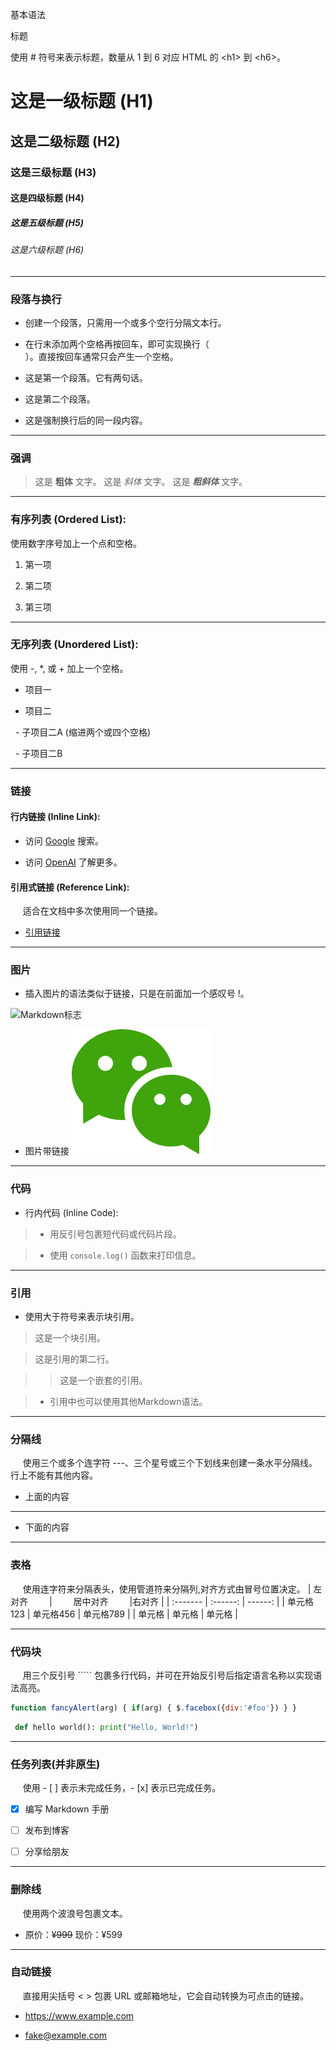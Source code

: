 基本语法

标题

使用 # 符号来表示标题，数量从 1 到 6 对应 HTML 的 \<h1> 到 \<h6>。

# 这是一级标题 (H1) 
## 这是二级标题 (H2)
### 这是三级标题 (H3) 
#### 这是四级标题 (H4) 
##### 这是五级标题 (H5) 
###### 这是六级标题 (H6) 

---
### 段落与换行

- 创建一个段落，只需用一个或多个空行分隔文本行。


- 在行末添加两个空格再按回车，即可实现换行（<br>）。直接按回车通常只会产生一个空格。


- 这是第一个段落。它有两句话。



- 这是第二个段落。  

- 这是强制换行后的同一段内容。

---
### 强调

>这是 **粗体** 文字。
这是 *斜体* 文字。
这是 ***粗斜体*** 文字。

---
### 有序列表 (Ordered List):

使用数字序号加上一个点和空格。

1. 第一项

2. 第二项

3. 第三项

---
### 无序列表 (Unordered List):

使用 -, *, 或 + 加上一个空格。

- 项目一

- 项目二

&nbsp; - 子项目二A (缩进两个或四个空格)

&nbsp; - 子项目二B

---
### 链接

#### 行内链接 (Inline Link):

- 访问 [Google](https://www.google.com) 搜索。

- 访问 [OpenAI](https://www.openai.com "AI研究组织") 了解更多。


#### 引用式链接 (Reference Link):

&nbsp; &nbsp; &nbsp;适合在文档中多次使用同一个链接。

 - [引用链接][lunjack测试]

[lunjack测试]: https://www.google.com "这是引用链接测试"

---
### 图片

- 插入图片的语法类似于链接，只是在前面加一个感叹号 !。

![Markdown标志](https://markdown-here.com/img/icon256.png "Markdown Logo")

- 图片带链接
[![微信图标](./icons/WeChat.png "WeChat Logo")](https://work.weixin.qq.com/kfid/kfc44c370d4ddbac6f0)

---
### 代码

- 行内代码 (Inline Code):

> - 用反引号包裹短代码或代码片段。

> - 使用 `console.log()` 函数来打印信息。

---
### 引用

- 使用大于符号来表示块引用。

> 这是一个块引用。

> 这是引用的第二行。

>

> > 这是一个嵌套的引用。

>

> - 引用中也可以使用其他Markdown语法。

---
### 分隔线

&nbsp; &nbsp; &nbsp;使用三个或多个连字符 ---、三个星号或三个下划线来创建一条水平分隔线。行上不能有其他内容。


- 上面的内容

---

- 下面的内容

---
### 表格

&nbsp; &nbsp; &nbsp;使用连字符来分隔表头，使用管道符来分隔列,对齐方式由冒号位置决定。
| <span style="padding: 0px 30px 0px 0px;">左对齐</span> | <span style="padding: 0px 30px;">居中对齐</span> |<span style="padding: 0px 0px 30px 0px ; ">右对齐</span> |
| :------- | :------: | ------: |
| 单元格123 |  单元格456  | 单元格789 |
| 单元格 |  单元格  | 单元格 |


---
### 代码块

&nbsp; &nbsp; &nbsp;用三个反引号 ````` 包裹多行代码，并可在开始反引号后指定语言名称以实现语法高亮。

```javascript
function fancyAlert(arg) { if(arg) { $.facebox({div:'#foo'}) } } 
``` 
```python
 def hello world(): print("Hello, World!")
``` 

---
### 任务列表(并非原生)

&nbsp; &nbsp; &nbsp;使用 - [ ] 表示未完成任务，- [x] 表示已完成任务。

- [x] 编写 Markdown 手册

- [ ] 发布到博客

- [ ] 分享给朋友


---
### 删除线

&nbsp; &nbsp; &nbsp;使用两个波浪号包裹文本。

- 原价：~~¥999~~ 现价：¥599


---
### 自动链接

&nbsp; &nbsp; &nbsp;直接用尖括号 < > 包裹 URL 或邮箱地址，它会自动转换为可点击的链接。

- <https://www.example.com>

- <fake@example.com>